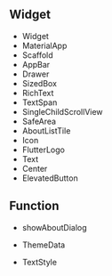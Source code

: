 ## Widget

- Widget
- MaterialApp
- Scaffold
- AppBar
- Drawer
- SizedBox
- RichText
- TextSpan
- SingleChildScrollView
- SafeArea
- AboutListTile
- Icon
- FlutterLogo
- Text
- Center
- ElevatedButton

## Function

- showAboutDialog

- ThemeData
- TextStyle